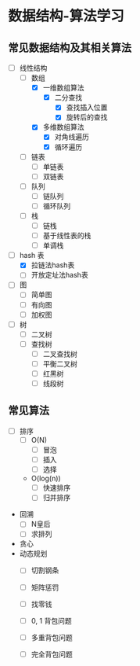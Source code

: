 # 数据结构-算法学习
## 常见数据结构及其相关算法
 - [ ] 线性结构
   - [ ] 数组
     - [x] 一维数组算法
       - [x] 二分查找
         - [x] 查找插入位置
         - [x] 旋转后的查找
     - [x] 多维数组算法
       - [x] 对角线遍历
       - [x] 循环遍历
   - [ ] 链表
     - [ ] 单链表
     - [ ] 双链表
   - [ ] 队列
     - [ ] 链队列
     - [ ] 循环队列
   - [ ] 栈
     - [ ] 链栈
     - [ ] 基于线性表的栈
     - [ ] 单调栈
 - [ ] hash 表
   - [x] 拉链法hash表
   - [ ] 开放定址法hash表
 - [ ] 图
    - [ ] 简单图
    - [ ] 有向图
    - [ ] 加权图
 - [ ] 树
   - [ ] 二叉树
   - [ ] 查找树
     - [ ] 二叉查找树
     - [ ] 平衡二叉树
     - [ ] 红黑树
     - [ ] 线段树

## 常见算法
- [ ] 排序
  - [ ] O(N)
    - [ ] 冒泡
    - [ ] 插入
    - [ ] 选择
  - O(log(n))
    - [ ] 快速排序
    - [ ] 归并排序
- 回溯
  - [ ] N皇后
  - [ ] 求排列
- 贪心
- 动态规划
  - [ ] 切割钢条
  - [ ] 矩阵惩罚
  - [ ] 找零钱
  - [ ] 0, 1 背包问题
  - [ ] 多重背包问题
  - [ ] 完全背包问题
 